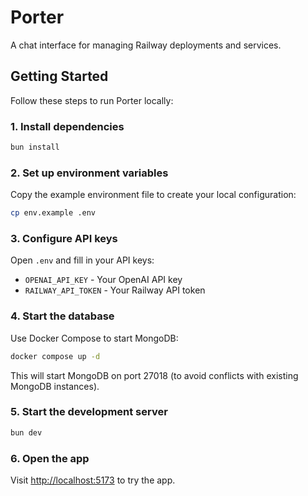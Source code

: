 # Porter

A chat interface for managing Railway deployments and services.

## Getting Started

Follow these steps to run Porter locally:

### 1. Install dependencies

```bash
bun install
```

### 2. Set up environment variables

Copy the example environment file to create your local configuration:

```bash
cp env.example .env
```

### 3. Configure API keys

Open `.env` and fill in your API keys:

- `OPENAI_API_KEY` - Your OpenAI API key
- `RAILWAY_API_TOKEN` - Your Railway API token

### 4. Start the database

Use Docker Compose to start MongoDB:

```bash
docker compose up -d
```

This will start MongoDB on port 27018 (to avoid conflicts with existing MongoDB
instances).

### 5. Start the development server

```bash
bun dev
```

### 6. Open the app

Visit [http://localhost:5173](http://localhost:5173) to try the app.
